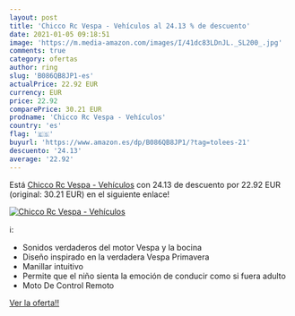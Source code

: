 ```yaml
---
layout: post
title: 'Chicco Rc Vespa - Vehículos al 24.13 % de descuento'
date: 2021-01-05 09:18:51
image: 'https://m.media-amazon.com/images/I/41dc83LDnJL._SL200_.jpg'
comments: true
category: ofertas
author: ring
slug: 'B086QB8JP1-es'
actualPrice: 22.92 EUR
currency: EUR
price: 22.92
comparePrice: 30.21 EUR
prodname: 'Chicco Rc Vespa - Vehículos'
country: 'es'
flag: '🇪🇸'
buyurl: 'https://www.amazon.es/dp/B086QB8JP1/?tag=tolees-21'
descuento: '24.13'
average: '22.92'
---
```


Está [Chicco Rc Vespa - Vehículos](https://www.amazon.es/dp/B086QB8JP1/?tag=tolees-21) con 24.13 de descuento por 22.92 EUR (original: 30.21 EUR) en el siguiente enlace!

[![Chicco Rc Vespa - Vehículos](https://m.media-amazon.com/images/I/41dc83LDnJL._SL200_.jpg)](https://www.amazon.es/dp/B086QB8JP1/?tag=tolees-21)

ℹ️:

- Sonidos verdaderos del motor Vespa y la bocina
- Diseño inspirado en la verdadera Vespa Primavera
- Manillar intuitivo
- Permite que el niño sienta la emoción de conducir como si fuera adulto
- Moto De Control Remoto

[Ver la oferta!!](https://www.amazon.es/dp/B086QB8JP1/?tag=tolees-21)
